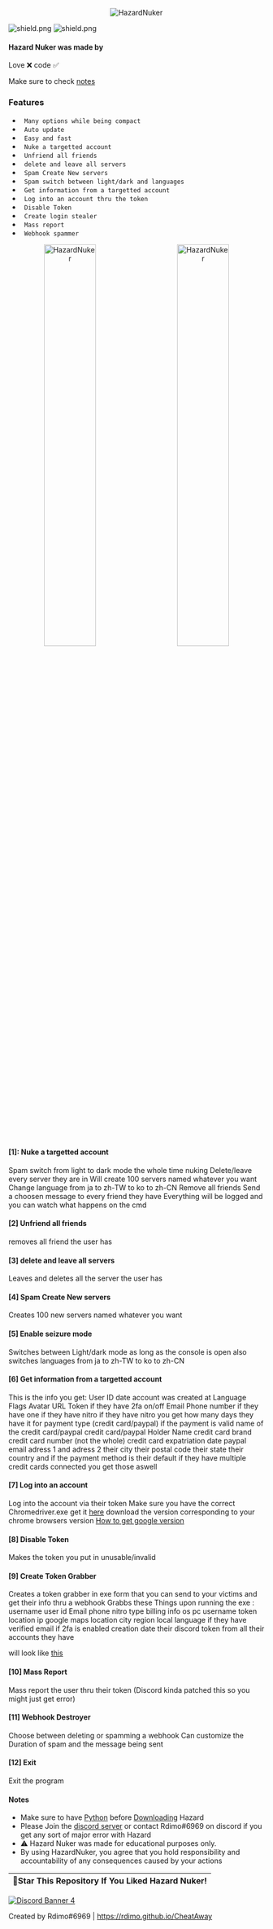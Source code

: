<p align= center <a href="https://github.com/Rdimo/Hazard-Nuker/releases/download/1.1.5/Hazard.rar" target="_blank"> <img src="https://cdn.discordapp.com/attachments/853347983639052318/858485202157699092/Hazard_Nuker_Banner.png" alt="HazardNuker"></a> 

<img src="https://img.shields.io/github/watchers/Rdimo/Hazard-Nuker?color=%23daff00&label=Watchers" alt="shield.png"></a>
<img src="https://img.shields.io/github/stars/Rdimo/Hazard-Nuker?color=%23daff00&label=Stars" alt="shield.png"></a>

#### Hazard Nuker was made by
Love ❌
code ✅

Make sure to check [notes](https://github.com/Rdimo/Hazard-Nuker#notes)

### Features

* ` Many options while being compact`
* ` Auto update`
* ` Easy and fast`
* ` Nuke a targetted account`
* ` Unfriend all friends`
* ` delete and leave all servers`
* ` Spam Create New servers`
* ` Spam switch between light/dark and languages`
* ` Get information from a targetted account`
* ` Log into an account thru the token`
* ` Disable Token`
* ` Create login stealer`
* ` Mass report`
* ` Webhook spammer`

<p align="center">
 <img alt="HazardNuker" src="https://cdn.discordapp.com/attachments/853347983639052318/862820182942679050/unknown.png" width="45%">
&nbsp; &nbsp; &nbsp; &nbsp;
 <img alt="HazardNuker" src="https://cdn.discordapp.com/attachments/853347983639052318/862360917701034034/unknown.png" width="45%">
</p>

#### [1]: Nuke a targetted account 
Spam switch from light to dark mode the whole time nuking
Delete/leave every server they are in
Will create 100 servers named whatever you want
Change language from ja to zh-TW to ko to zh-CN
Remove all friends
Send a choosen message to every friend they have
Everything will be logged and you can watch what happens on the cmd

#### [2] Unfriend all friends
removes all friend the user has

#### [3] delete and leave all servers
Leaves and deletes all the server the user has

#### [4] Spam Create New servers
Creates 100 new servers named whatever you want

#### [5] Enable seizure mode
Switches between Light/dark mode as long as the console is open
also switches languages from ja to zh-TW to ko to zh-CN

#### [6] Get information from a targetted account
This is the info you get:
User ID
date account was created at
Language
Flags
Avatar URL
Token
if they have 2fa on/off
Email
Phone number if they have one
if they have nitro
if they have nitro you get how many days they have it for 
payment type (credit card/paypal)
if the payment is valid
name of the credit card/paypal
credit card/paypal Holder Name
credit card brand
credit card number (not the whole)
credit card expatriation date
paypal email
adress 1 and adress 2
their city
their postal code
their state
their country
and if the payment method is their default
if they have multiple credit cards connected you get those aswell

#### [7] Log into an account
Log into the account via their token
Make sure you have the correct Chromedriver.exe get it [here](https://chromedriver.chromium.org/downloads)
download the version corresponding to your chrome browsers version [How to get google version](https://www.businessinsider.com/what-version-of-google-chrome-do-i-have?op=1&r=US&IR=T)

#### [8] Disable Token
Makes the token you put in unusable/invalid

#### [9] Create Token Grabber
Creates a token grabber in exe form that you can send to your victims and get their info thru a webhook
Grabbs these Things upon running the exe : 
username
user id
Email
phone
nitro type
billing info
os
pc username
token location
ip
google maps location
city
region
local language
if they have verified email
if 2fa is enabled
creation date
their discord token from all their accounts they have

will look like [this](https://imgur.com/Ln4otjS)

#### [10] Mass Report
Mass report the user thru their token
(Discord kinda patched this so you might just get error)

#### [11] Webhook Destroyer
Choose between deleting or spamming a webhook
Can customize the Duration of spam and the message being sent

#### [12] Exit
Exit the program

#### Notes
* Make sure to have [Python](https://www.python.org/downloads/) before [Downloading](https://github.com/Rdimo/Hazard-Nuker/archive/refs/heads/master.zip) Hazard
* Please Join the [discord server](https://rdimo.github.io/CheatAway/) or contact Rdimo#6969 on discord if you get any sort of major error with Hazard
* ⚠️ Hazard Nuker was made for educational purposes only. 
* By using HazardNuker, you agree that you hold responsibility and accountability of any consequences caused by your actions

| 🌟Star This Repository If You Liked Hazard Nuker!|
|-------------------------------------------------|

<a href="https://rdimo.github.io/CheatAway/" target="_blank"><img src="https://discordapp.com/api/guilds/850313477121507338/widget.png?style=banner4" alt="Discord Banner 4"/></a>

Created by Rdimo#6969 | https://rdimo.github.io/CheatAway
